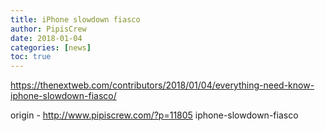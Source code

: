 ```yaml
---
title: iPhone slowdown fiasco
author: PipisCrew
date: 2018-01-04
categories: [news]
toc: true
---
```


https://thenextweb.com/contributors/2018/01/04/everything-need-know-iphone-slowdown-fiasco/

origin - http://www.pipiscrew.com/?p=11805 iphone-slowdown-fiasco